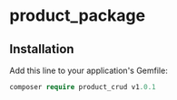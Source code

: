 # product_package

## Installation

Add this line to your application's Gemfile:

```php
composer require product_crud v1.0.1
```
